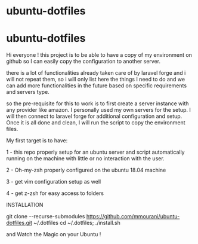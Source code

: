 # ubuntu-dotfiles

# ubuntu-dotfiles

Hi everyone ! this project is to be able to have a copy of my environment on github so I can easily copy the configuration to another server. 

there is a lot of functionalities already taken care of by laravel forge and i will not repeat them, so i will only list here the things I need to do and we can add more functionalities in the future based on specific requirements and servers type.

so the pre-requisite for this to work is to first create a server instance with any provider like amazon. I personally used my own servers for the setup. I will then connect to laravel forge for additional configuration and setup. Once it is all done and clean, I will run the script to copy the environment files. 

My first target is to have: 

1 - this repo properly setup for an ubuntu server and script automatically running on the machine with little or no interaction with the user. 

2 - Oh-my-zsh properly configured on the ubuntu 18.04 machine

3 - get vim configuration setup as well 

4 - get z-zsh for easy access to folders 

INSTALLATION

git clone --recurse-submodules https://github.com/mmourani/ubuntu-dotfiles.git  ~/.dotfiles
cd ~/.dotfiles;
./install.sh

and Watch the Magic on your Ubuntu !